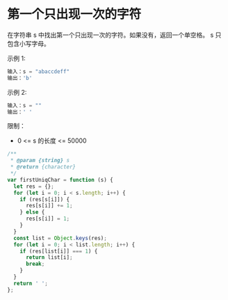 # 第一个只出现一次的字符

在字符串 s 中找出第一个只出现一次的字符。如果没有，返回一个单空格。 s 只包含小写字母。

示例 1:

```js
输入：s = "abaccdeff"
输出：'b'
```

示例 2:

```js
输入：s = ""
输出：' '
```

限制：

- 0 <= s 的长度 <= 50000

```ts
/**
 * @param {string} s
 * @return {character}
 */
var firstUniqChar = function (s) {
  let res = {};
  for (let i = 0; i < s.length; i++) {
    if (res[s[i]]) {
      res[s[i]] += 1;
    } else {
      res[s[i]] = 1;
    }
  }
  const list = Object.keys(res);
  for (let i = 0; i < list.length; i++) {
    if (res[list[i]] === 1) {
      return list[i];
      break;
    }
  }
  return ' ';
};

```

